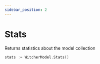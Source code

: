 ```yaml
---
sidebar_position: 2
---
```


# Stats

Returns statistics about the model collection

```go
stats := WitcherModel.Stats()
```
